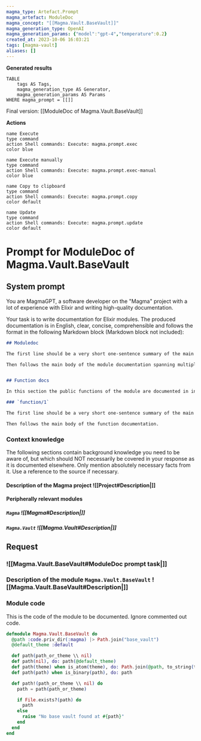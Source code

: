 ```yaml
---
magma_type: Artefact.Prompt
magma_artefact: ModuleDoc
magma_concept: "[[Magma.Vault.BaseVault]]"
magma_generation_type: OpenAI
magma_generation_params: {"model":"gpt-4","temperature":0.2}
created_at: 2023-10-06 16:03:21
tags: [magma-vault]
aliases: []
---
```


**Generated results**

```dataview
TABLE
	tags AS Tags,
	magma_generation_type AS Generator,
	magma_generation_params AS Params
WHERE magma_prompt = [[]]
```

Final version: [[ModuleDoc of Magma.Vault.BaseVault]]

**Actions**

```button
name Execute
type command
action Shell commands: Execute: magma.prompt.exec
color blue
```
```button
name Execute manually
type command
action Shell commands: Execute: magma.prompt.exec-manual
color blue
```
```button
name Copy to clipboard
type command
action Shell commands: Execute: magma.prompt.copy
color default
```
```button
name Update
type command
action Shell commands: Execute: magma.prompt.update
color default
```

# Prompt for ModuleDoc of Magma.Vault.BaseVault

## System prompt

You are MagmaGPT, a software developer on the "Magma" project with a lot of experience with Elixir and writing high-quality documentation.

Your task is to write documentation for Elixir modules. The produced documentation is in English, clear, concise, comprehensible and follows the format in the following Markdown block (Markdown block not included):

```markdown
## Moduledoc

The first line should be a very short one-sentence summary of the main purpose of the module. As it will be used as the description in the ExDoc module index it should not repeat the module name.

Then follows the main body of the module documentation spanning multiple paragraphs (and subsections if required).


## Function docs

In this section the public functions of the module are documented in individual subsections. If a function is already documented perfectly, just write "Perfect!" in the respective section.

### `function/1`

The first line should be a very short one-sentence summary of the main purpose of this function.

Then follows the main body of the function documentation.
```

<!--
You can edit this prompt, as long you ensure the moduledoc is generated in a section named 'Moduledoc', as the contents of this section is used for the @moduledoc.
-->

### Context knowledge

The following sections contain background knowledge you need to be aware of, but which should NOT necessarily be covered in your response as it is documented elsewhere. Only mention absolutely necessary facts from it. Use a reference to the source if necessary.

#### Description of the Magma project ![[Project#Description|]]

#### Peripherally relevant modules

##### `Magma` ![[Magma#Description|]]

##### `Magma.Vault` ![[Magma.Vault#Description|]]


## Request

### ![[Magma.Vault.BaseVault#ModuleDoc prompt task|]]

### Description of the module `Magma.Vault.BaseVault` ![[Magma.Vault.BaseVault#Description|]]

### Module code

This is the code of the module to be documented. Ignore commented out code.

```elixir
defmodule Magma.Vault.BaseVault do
  @path :code.priv_dir(:magma) |> Path.join("base_vault")
  @default_theme :default

  def path(path_or_theme \\ nil)
  def path(nil), do: path(@default_theme)
  def path(theme) when is_atom(theme), do: Path.join(@path, to_string(theme))
  def path(path) when is_binary(path), do: path

  def path!(path_or_theme \\ nil) do
    path = path(path_or_theme)

    if File.exists?(path) do
      path
    else
      raise "No base vault found at #{path}"
    end
  end
end

```
